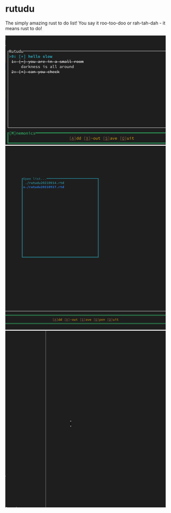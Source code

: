 # rutudu
The simply amazing rust to do list! You say it roo-too-doo or rah-tah-dah - it means rust to do!


<img src="./example_pic.png" alt="Looks like this" >
<img src="./open_file.png" alt="Opening files" >
<img src="./rutud_1.gif" alt="The cursor works...in the forward direction" width="1046" height="555">

